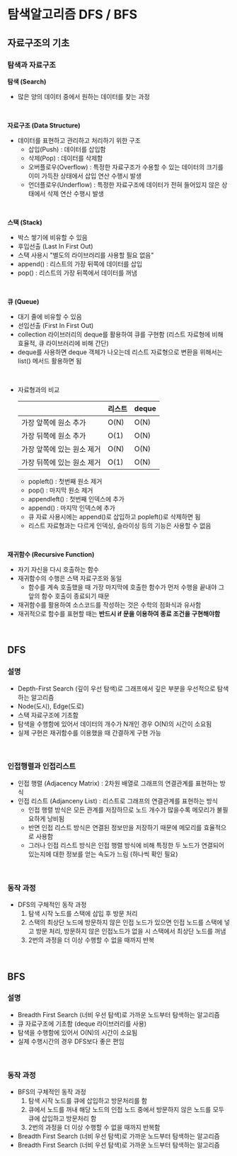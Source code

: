 # 탐색알고리즘 DFS / BFS
## 자료구조의 기초
### 탐색과 자료구조
**탐색 (Search)**
- 많은 양의 데이터 중에서 원하는 데이터를 찾는 과정

</br>

**자료구조 (Data Structure)**
- 데이터를 표현하고 관리하고 처리하기 위한 구조
  - 삽입(Push) : 데이터를 삽입함
  - 삭제(Pop) : 데이터를 삭제함
  - 오버플로우(Overflow) : 특정한 자료구조가 수용할 수 있는 데이터의 크기를 이미 가득찬 상태에서 삽입 연산 수행시 발생
  - 언더플로우(Underflow) : 특정한 자료구조에 데이터가 전혀 들어있지 않은 상태에서 삭제 연산 수행시 발생

</br>

**스택 (Stack)**
 - 박스 쌓기에 비유할 수 있음
 - 후입선출 (Last In First Out)
 - 스택 사용시 "별도의 라이브러리를 사용할 필요 없음"
  - append() : 리스트의 가장 뒤쪽에 데이터를 삽입
  - pop() : 리스트의 가장 뒤쪽에서 데이터를 꺼냄  

</br>

**큐 (Queue)**
- 대기 줄에 비유할 수 있음
- 선입선출 (First In First Out)
- collection 라이브러리의 deque를 활용하여 큐를 구현함 (리스트 자료형에 비해 효율적, 큐 라이브러리에 비해 간단)
- deque를 사용하면 deque 객체가 나오는데 리스트 자료형으로 변환을 위해서는 list() 메서드 활용하면 됨

</br>

- 자료형과의 비교
 
  |  |리스트|deque|
  |-------------------|-----------|-----------|
  |가장 앞쪽에 원소 추가|O(N)|O(N)|
  |가장 뒤쪽에 원소 추가|O(1)|O(N)|
  |가장 앞쪽에 있는 원소 제거|O(N)|O(N)| 
  |가장 뒤쪽에 있는 원소 제거|O(1)|O(N)|
  - popleft() : 첫번째 원소 제거
  - pop() : 마지막 원소 제거
  - appendleft() : 첫번째 인덱스에 추가
  - append() : 마지막 인덱스에 추가
  - 큐 자료 사용시에는 append()로 삽입하고 popleft()로 삭제하면 됨
  - 리스트 자료형과는 다르게 인덱싱, 슬라이싱 등의 기능은 사용할 수 없음

</br>

**재귀함수 (Recursive Function)**
- 자기 자신을 다시 호출하는 함수
- 재귀함수의 수행은 스택 자료구조와 동일
  - 함수를 계속 호출했을 때 가장 마지막에 호출한 함수가 먼저 수행을 끝내야 그 앞의 함수 호출이 종료되기 때문
- 재귀함수를 활용하여 소스코드를 작성하는 것은 수학의 점화식과 유사함
- 재귀적으로 함수를 표현할 때는 **반드시 if 문을 이용하여 종료 조건을 구현해야함**

</br>

## DFS
### 설명
- Depth-First Search (깊이 우선 탐색)로 그래프에서 깊은 부분을 우선적으로 탐색하는 알고리즘
- Node(도시), Edge(도로)
- 스택 자료구조에 기초함
- 탐색을 수행함에 있어서 데이터의 개수가 N개인 경우 O(N)의 시간이 소요됨
- 실제 구현은 재귀함수를 이용했을 때 간결하게 구현 가능

</br>

### 인접행렬과 인접리스트
- 인접 행렬 (Adjacency Matrix) : 2차원 배열로 그래프의 연결관계를 표현하는 방식
- 인접 리스트 (Adjanceny List) : 리스트로 그래프의 연결관계를 표현하는 방식
  - 인접 행렬 방식은 모든 관계를 저장하므로 노드 개수가 많을수록 메모리가 불필요하게 낭비됨
  - 반면 인접 리스트 방식은 연결된 정보만을 저장하기 때문에 메모리를 효율적으로 사용함
  - 그러나 인접 리스트 방식은 인접 행렬 방식에 비해 특정한 두 노드가 연결되어 있는지에 대한 정보를 얻는 속도가 느림 (하나씩 확인 필요)

</br>

### 동작 과정
- DFS의 구체적인 동작 과정
  1. 탐색 시작 노드를 스택에 삽입 후 방문 처리
  2. 스택의 최상단 노드에 방문하지 않은 인접 노드가 있으면 인접 노드를 스택에 넣고 방문 처리, 
     방문하지 않은 인접노드가 없을 시 스택에서 최상단 노드를 꺼냄
  3. 2번의 과정을 더 이상 수행할 수 없을 때까지 반복 

</br>

## BFS
### 설명
- Breadth First Search (너비 우선 탐색)로 가까운 노드부터 탐색하는 알고리즘
- 큐 자료구조에 기초함 (deque 라이브러리를 사용)
- 탐색을 수행함에 있어서 O(N)의 시간이 소요됨
- 실제 수행시간의 경우 DFS보다 좋은 편임

</br>

### 동작 과정
- BFS의 구체적인 동작 과정
  1. 탐색 시작 노드를 큐에 삽입하고 방문처리를 함
  2. 큐에서 노드를 꺼내 해당 노드의 인접 노드 중에서 방문하지 않은 노드를 모두 큐에 삽입하고 방문처리 함
  3. 2번의 과정을 더 이상 수행할 수 없을 때까지 반복함
- Breadth First Search (너비 우선 탐색)로 가까운 노드부터 탐색하는 알고리즘
- Breadth First Search (너비 우선 탐색)로 가까운 노드부터 탐색하는 알고리즘
